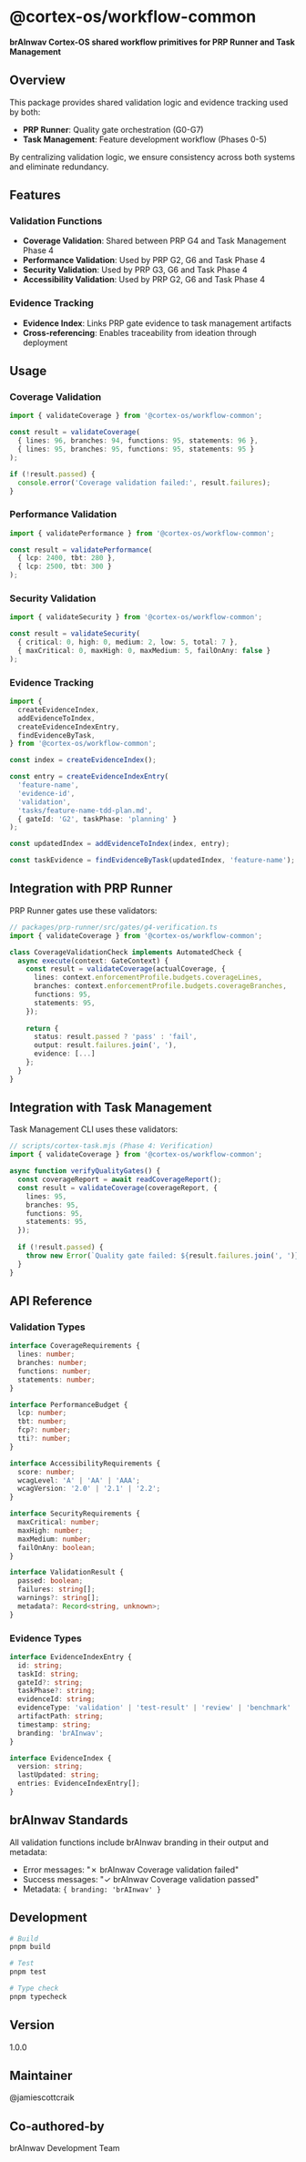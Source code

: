 # @cortex-os/workflow-common

**brAInwav Cortex-OS shared workflow primitives for PRP Runner and Task Management**

## Overview

This package provides shared validation logic and evidence tracking used by both:

- **PRP Runner**: Quality gate orchestration (G0-G7)
- **Task Management**: Feature development workflow (Phases 0-5)

By centralizing validation logic, we ensure consistency across both systems and eliminate redundancy.

## Features

### Validation Functions

- **Coverage Validation**: Shared between PRP G4 and Task Management Phase 4
- **Performance Validation**: Used by PRP G2, G6 and Task Phase 4
- **Security Validation**: Used by PRP G3, G6 and Task Phase 4
- **Accessibility Validation**: Used by PRP G2, G6 and Task Phase 4

### Evidence Tracking

- **Evidence Index**: Links PRP gate evidence to task management artifacts
- **Cross-referencing**: Enables traceability from ideation through deployment

## Usage

### Coverage Validation

```typescript
import { validateCoverage } from '@cortex-os/workflow-common';

const result = validateCoverage(
  { lines: 96, branches: 94, functions: 95, statements: 96 },
  { lines: 95, branches: 95, functions: 95, statements: 95 }
);

if (!result.passed) {
  console.error('Coverage validation failed:', result.failures);
}
```

### Performance Validation

```typescript
import { validatePerformance } from '@cortex-os/workflow-common';

const result = validatePerformance(
  { lcp: 2400, tbt: 280 },
  { lcp: 2500, tbt: 300 }
);
```

### Security Validation

```typescript
import { validateSecurity } from '@cortex-os/workflow-common';

const result = validateSecurity(
  { critical: 0, high: 0, medium: 2, low: 5, total: 7 },
  { maxCritical: 0, maxHigh: 0, maxMedium: 5, failOnAny: false }
);
```

### Evidence Tracking

```typescript
import {
  createEvidenceIndex,
  addEvidenceToIndex,
  createEvidenceIndexEntry,
  findEvidenceByTask,
} from '@cortex-os/workflow-common';

const index = createEvidenceIndex();

const entry = createEvidenceIndexEntry(
  'feature-name',
  'evidence-id',
  'validation',
  'tasks/feature-name-tdd-plan.md',
  { gateId: 'G2', taskPhase: 'planning' }
);

const updatedIndex = addEvidenceToIndex(index, entry);

const taskEvidence = findEvidenceByTask(updatedIndex, 'feature-name');
```

## Integration with PRP Runner

PRP Runner gates use these validators:

```typescript
// packages/prp-runner/src/gates/g4-verification.ts
import { validateCoverage } from '@cortex-os/workflow-common';

class CoverageValidationCheck implements AutomatedCheck {
  async execute(context: GateContext) {
    const result = validateCoverage(actualCoverage, {
      lines: context.enforcementProfile.budgets.coverageLines,
      branches: context.enforcementProfile.budgets.coverageBranches,
      functions: 95,
      statements: 95,
    });
    
    return {
      status: result.passed ? 'pass' : 'fail',
      output: result.failures.join(', '),
      evidence: [...]
    };
  }
}
```

## Integration with Task Management

Task Management CLI uses these validators:

```typescript
// scripts/cortex-task.mjs (Phase 4: Verification)
import { validateCoverage } from '@cortex-os/workflow-common';

async function verifyQualityGates() {
  const coverageReport = await readCoverageReport();
  const result = validateCoverage(coverageReport, {
    lines: 95,
    branches: 95,
    functions: 95,
    statements: 95,
  });
  
  if (!result.passed) {
    throw new Error(`Quality gate failed: ${result.failures.join(', ')}`);
  }
}
```

## API Reference

### Validation Types

```typescript
interface CoverageRequirements {
  lines: number;
  branches: number;
  functions: number;
  statements: number;
}

interface PerformanceBudget {
  lcp: number;
  tbt: number;
  fcp?: number;
  tti?: number;
}

interface AccessibilityRequirements {
  score: number;
  wcagLevel: 'A' | 'AA' | 'AAA';
  wcagVersion: '2.0' | '2.1' | '2.2';
}

interface SecurityRequirements {
  maxCritical: number;
  maxHigh: number;
  maxMedium: number;
  failOnAny: boolean;
}

interface ValidationResult {
  passed: boolean;
  failures: string[];
  warnings?: string[];
  metadata?: Record<string, unknown>;
}
```

### Evidence Types

```typescript
interface EvidenceIndexEntry {
  id: string;
  taskId: string;
  gateId?: string;
  taskPhase?: string;
  evidenceId: string;
  evidenceType: 'validation' | 'test-result' | 'review' | 'benchmark' | 'analysis';
  artifactPath: string;
  timestamp: string;
  branding: 'brAInwav';
}

interface EvidenceIndex {
  version: string;
  lastUpdated: string;
  entries: EvidenceIndexEntry[];
}
```

## brAInwav Standards

All validation functions include brAInwav branding in their output and metadata:

- Error messages: "✗ brAInwav Coverage validation failed"
- Success messages: "✓ brAInwav Coverage validation passed"
- Metadata: `{ branding: 'brAInwav' }`

## Development

```bash
# Build
pnpm build

# Test
pnpm test

# Type check
pnpm typecheck
```

## Version

1.0.0

## Maintainer

@jamiescottcraik

## Co-authored-by

brAInwav Development Team
